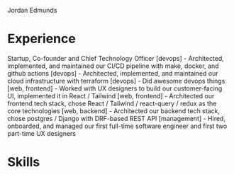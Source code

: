 Jordan Edmunds

Experience
=================
Startup, Co-founder and Chief Technology Officer
[devops] - Architected, implemented, and maintained our CI/CD pipeline with make, docker, and github actions
[devops] - Architected, implemented, and maintained our cloud infrastructure with terraform
[devops] - Did awesome devops things
[web, frontend] - Worked with UX designers to build our customer-facing UI, implemented it in React / Tailwind
[web, frontend] - Architected our frontend tech stack, chose React / Tailwind / react-query / redux as the core technologies
[web, backend] - Architected our backend tech stack, chose postgres / Django with DRF-based REST API
[management] - Hired, onboarded, and managed our first full-time software engineer and first two part-time UX designers

Skills
=============


